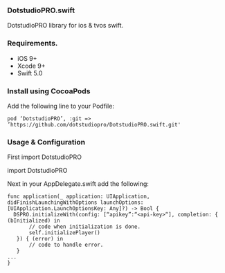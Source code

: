 <h3>DotstudioPRO.swift</h3>
<p>DotstudioPRO library for ios & tvos swift.</p>

<h3>Requirements.</h3>
<ul><li>iOS 9+</li>
<li>Xcode 9+</li>
<li>Swift 5.0</li></ul>
  
<h3>Install using CocoaPods</h3>
<p>Add the following line to your Podfile:</p>

```
pod ‘DotstudioPRO’, :git => ’https://github.com/dotstudiopro/DotstudioPRO.swift.git'
```

<h3>Usage & Configuration</h3>
<p>First import DotstudioPRO</p>

<p>import DotstudioPRO</p>
Next in your AppDelegate.swift add the following:

```
func application(_ application: UIApplication, didFinishLaunchingWithOptions launchOptions: [UIApplication.LaunchOptionsKey: Any]?) -> Bool {
  DSPRO.initializeWith(config: [“apikey”:“<api-key>“], completion: { (bInitialized) in
       // code when initialization is done.
       self.initializePlayer()
   }) { (error) in
       // code to handle error.
   }
...
}
```


